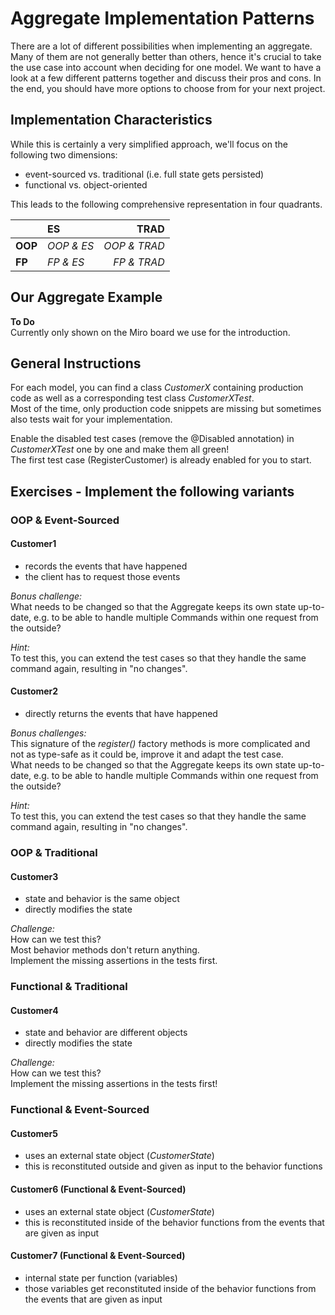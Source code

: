 # Aggregate Implementation Patterns
There are a lot of different possibilities when implementing an aggregate. Many of them are not generally better than
others, hence it's crucial to take the use case into account when deciding for one model. We want to have a look at a few
different patterns together and discuss their pros and cons. In the end, you should have more options to choose from for
your next project. 

## Implementation Characteristics
While this is certainly a very simplified approach, we'll focus on the following two dimensions:
* event-sourced vs. traditional (i.e. full state gets persisted)
* functional vs. object-oriented

This leads to the following comprehensive representation in four quadrants.

|         | ES         | TRAD         |
| ------- | :--------- | -----------: |
| **OOP** | *OOP & ES* | *OOP & TRAD* |
| **FP**  | *FP & ES*  | *FP & TRAD*  |

## Our Aggregate Example
**To Do**  
Currently only shown on the Miro board we use for the introduction.

## General Instructions
For each model, you can find a class *CustomerX* containing production code as well as a corresponding test class *CustomerXTest*.  
Most of the time, only production code snippets are missing but sometimes also tests wait for your
implementation.

Enable the disabled test cases (remove the @Disabled annotation) in *CustomerXTest* one by one and make them all green!  
The first test case (RegisterCustomer) is already enabled for you to start.

## Exercises - Implement the following variants

### OOP & Event-Sourced

#### Customer1
* records the events that have happened
* the client has to request those events

*Bonus challenge:*  
What needs to be changed so that the Aggregate keeps its own state up-to-date, e.g. to be able to handle multiple
Commands within one request from the outside?

*Hint:*   
To test this, you can extend the test cases so that they handle the same command again, resulting in "no changes".

#### Customer2
* directly returns the events that have happened

*Bonus challenges:*  
This signature of the *register()* factory methods is more complicated and not as type-safe as it could be, improve it
and adapt the test case.  
What needs to be changed so that the Aggregate keeps its own state up-to-date, e.g. to be able to handle multiple
Commands within one request from the outside?

*Hint:*  
To test this, you can extend the test cases so that they handle the same command again, resulting in "no changes".

### OOP & Traditional

#### Customer3
* state and behavior is the same object
* directly modifies the state

*Challenge:*  
How can we test this?  
Most behavior methods don't return anything.  
Implement the missing assertions in the tests first.

### Functional & Traditional

#### Customer4
* state and behavior are different objects
* directly modifies the state

*Challenge:*  
How can we test this?  
Implement the missing assertions in the tests first!

### Functional & Event-Sourced

#### Customer5
* uses an external state object (*CustomerState*)
* this is reconstituted outside and given as input to the behavior functions


#### Customer6 (Functional & Event-Sourced)
* uses an external state object (*CustomerState*)
* this is reconstituted inside of the behavior functions from the events that are given as input


#### Customer7 (Functional & Event-Sourced)
* internal state per function (variables)
* those variables get reconstituted inside of the behavior functions from the events that are given as input
